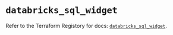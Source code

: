 # `databricks_sql_widget`

Refer to the Terraform Registory for docs: [`databricks_sql_widget`](https://registry.terraform.io/providers/databricks/databricks/1.29.0/docs/resources/sql_widget).
